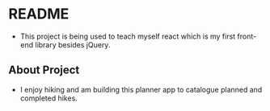 # README

- This project is being used to teach myself react which is my first front-end library besides jQuery.

## About Project

- I enjoy hiking and am building this planner app to catalogue planned and completed hikes.
